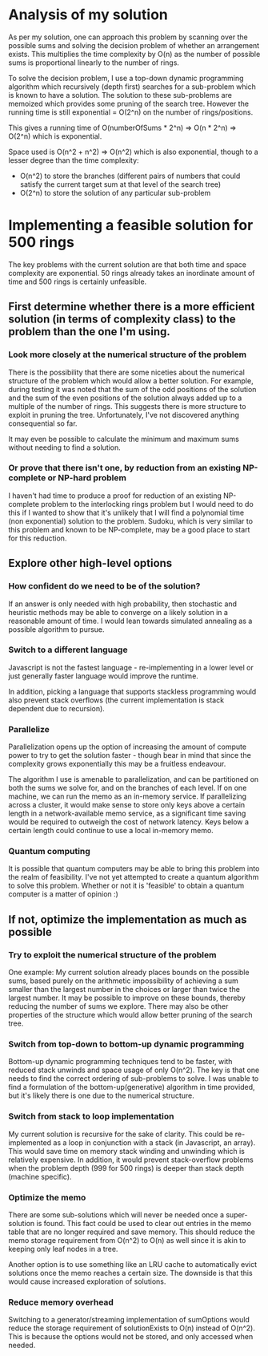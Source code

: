 # Analysis of my solution

As per my solution, one can approach this problem by scanning over the possible sums and solving the decision problem of whether an arrangement exists. This multiplies the time complexity by O(n) as the number of possible sums is proportional linearly to the number of rings.

To solve the decision problem, I use a top-down dynamic programming algorithm which recursively (depth first) searches for a sub-problem which is known to have a solution. The solution to these sub-problems are memoized which provides some pruning of the search tree. However the running time is still exponential = O(2^n) on the number of rings/positions.

This gives a running time of O(numberOfSums * 2^n) => O(n * 2^n) => O(2^n) which is exponential.

Space used is O(n^2 + n^2) => O(n^2) which is also exponential, though to a lesser degree than the time complexity:

* O(n^2) to store the branches (different pairs of numbers that could satisfy the current target sum at that level of the search tree)
* O(2^n) to store the solution of any particular sub-problem



# Implementing a feasible solution for 500 rings

The key problems with the current solution are that both time and space complexity are exponential. 50 rings already takes an inordinate amount of time and 500 rings is certainly unfeasible.


## First determine whether there is a more efficient solution (in terms of complexity class) to the problem than the one I'm using.

### Look more closely at the numerical structure of the problem

There is the possibility that there are some niceties about the numerical structure of the problem which would allow a better solution. For example, during testing it was noted that the sum of the odd positions of the solution and the sum of the even positions of the solution always added up to a multiple of the number of rings. This suggests there is more structure to exploit in pruning the tree. Unfortunately, I've not discovered anything consequential so far.

It may even be possible to calculate the minimum and maximum sums without needing to find a solution.

### Or prove that there isn't one, by reduction from an existing NP-complete or NP-hard problem

I haven't had time to produce a proof for reduction of an existing NP-complete problem to the interlocking rings problem but I would need to do this if I wanted to show that it's unlikely that I will find a polynomial time (non exponential) solution to the problem. Sudoku, which is very similar to this problem and known to be NP-complete, may be a good place to start for this reduction.


## Explore other high-level options

### How confident do we need to be of the solution?

If an answer is only needed with high probability, then stochastic and heuristic methods may be able to converge on a likely solution in a reasonable amount of time. I would lean towards simulated annealing as a possible algorithm to pursue.

### Switch to a different language

Javascript is not the fastest language - re-implementing in a lower level or just generally faster language would improve the runtime.

In addition, picking a language that supports stackless programming would also prevent stack overflows (the current implementation is stack dependent due to recursion).

### Parallelize

Parallelization opens up the option of increasing the amount of compute power to try to get the solution faster - though bear in mind that since the complexity grows exponentially this may be a fruitless endeavour.

The algorithm I use is amenable to parallelization, and can be partitioned on both the sums we solve for, and on the branches of each level. If on one machine, we can run the memo as an in-memory service. If parallelizing across a cluster, it would make sense to store only keys above a certain length in a network-available memo service, as a significant time saving would be required to outweigh the cost of network latency. Keys below a certain length could continue to use a local in-memory memo.

### Quantum computing

It is possible that quantum computers may be able to bring this problem into the realm of feasibility. I've not yet attempted to create a quantum algorithm to solve this problem. Whether or not it is 'feasible' to obtain a quantum computer is a matter of opinion :)



## If not, optimize the implementation as much as possible

### Try to exploit the numerical structure of the problem

One example: My current solution already places bounds on the possible sums, based purely on the arithmetic impossibility of achieving a sum smaller than the largest number in the choices or larger than twice the largest number. It may be possible to improve on these bounds, thereby reducing the number of sums we explore. There may also be other properties of the structure which would allow better pruning of the search tree.

### Switch from top-down to bottom-up dynamic programming

Bottom-up dynamic programming techniques tend to be faster, with reduced stack unwinds and space usage of only O(n^2). The key is that one needs to find the correct ordering of sub-problems to solve. I was unable to find a formulation of the bottom-up(generative) algorithm in time provided, but it's likely there is one due to the numerical structure.

### Switch from stack to loop implementation

My current solution is recursive for the sake of clarity. This could be re-implemented as a loop in conjunction with a stack (in Javascript, an array). This would save time on memory stack winding and unwinding which is relatively expensive. In addition, it would prevent stack-overflow problems when the problem depth (999 for 500 rings) is deeper than stack depth (machine specific). 

### Optimize the memo

There are some sub-solutions which will never be needed once a super-solution is found. This fact could be used to clear out entries in the memo table that are no longer required and save memory. This should reduce the memo storage requirement from O(n^2) to O(n) as well since it is akin to keeping only leaf nodes in a tree.

Another option is to use something like an LRU cache to automatically evict solutions once the memo reaches a certain size. The downside is that this would cause increased exploration of solutions.

### Reduce memory overhead

Switching to a generator/streaming implementation of sumOptions would reduce the storage requirement of solutionExists to O(n) instead of O(n^2). This is because the options would not be stored, and only accessed when needed.
